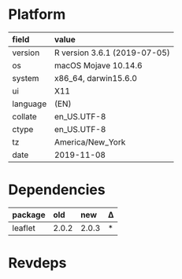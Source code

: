 # Platform

|field    |value                        |
|:--------|:----------------------------|
|version  |R version 3.6.1 (2019-07-05) |
|os       |macOS Mojave 10.14.6         |
|system   |x86_64, darwin15.6.0         |
|ui       |X11                          |
|language |(EN)                         |
|collate  |en_US.UTF-8                  |
|ctype    |en_US.UTF-8                  |
|tz       |America/New_York             |
|date     |2019-11-08                   |

# Dependencies

|package |old   |new   |Δ  |
|:-------|:-----|:-----|:--|
|leaflet |2.0.2 |2.0.3 |*  |

# Revdeps

